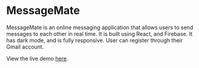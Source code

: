 # MessageMate

MessageMate is an online messaging application that allows users to send messages to each other in real time. It is built using React, and Firebase. It has dark mode, and is fully responsive. User can register through their Gmail account.

View the live demo [here](https://messagemate.netlify.app/).
